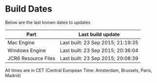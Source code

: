 # Build Dates

Below are the last known dates to updates

Part | Last build update
-----|-----
Mac Engine | Last built: 23 Sep 2015; 21:19:35
Windows Engine | Last built: 23 Sep 2015; 20:36:04
JCR6 Resource Files | Last built: 23 Sep 2015; 20:08:39
All times are in CET (Central European Time: Amsterdam, Brussels, Paris, Madrid)



